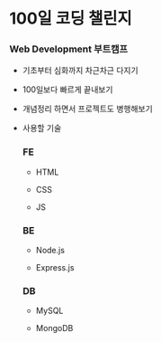 # 100일 코딩 챌린지

### Web Development 부트캠프

- 기초부터 심화까지 차근차근 다지기

- 100일보다 빠르게 끝내보기

- 개념정리 하면서 프로젝트도 병행해보기

- 사용할 기술

  ### FE

  - HTML

  - CSS

  - JS

  ### BE

  - Node.js

  - Express.js

  ### DB

  - MySQL

  - MongoDB
